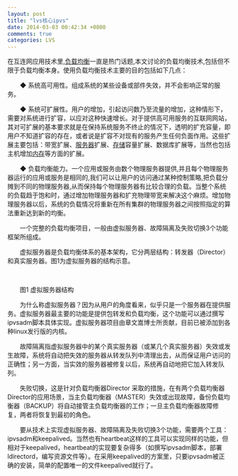 ```yaml
---
layout: post
title: "lvs核心ipvs"
date: 2014-03-03 00:42:34 +0800
comments: true
categories: LVS 
---
```

<!--more-->
在互连网应用技术里,<a href='http://product.it168.com/list/b/0462_1.shtml' target='_blank' class="nounderline" title='负载均衡'>负载均衡</a>一直是热门话题,本文讨论的负载均衡技术,包括但不限于负载均衡本身。使用负载均衡技术主要的目的包括如下几点：</p><p>　　◆&nbsp;系统高可用性。组成系统的某些设备或部件失效，并不会影响正常的服务。</p><p>　　◆&nbsp;系统可扩展性。用户的增加，引起访问数乃至流量的增加，这种情形下，需要对系统进行扩容，以应对这种快速增长。对于提供高可用服务的互联网网站，其对可扩展的基本要求就是在保持系统服务不终止的情况下，透明的扩充容量，即用户不知道扩容的存在，或者说是扩容不对现有的服务产生任何负面作用。这些扩展主要包括：带宽扩展、<a href='http://product.it168.com/files/0402search.shtml' target='_blank' class="nounderline" title='服务器'>服务器</a>扩展、<a href='http://storage.it168.com/' target='_blank' class="nounderline" title='存储'>存储</a>容量扩展、数据库扩展等，当然也包括主机增加<a href='http://product.it168.com/list/b/0205_1.shtml' target='_blank' class="nounderline" title='内存'>内存</a>等方面的扩展。</p><p>　　◆&nbsp;负载均衡能力。一个应用或服务由数个物理服务器提供,并且每个物理服务器运行的应用或服务是相同的,我们可以让用户的访问通过某种控制策略,把负载分摊到不同的物理服务器,从而保持每个物理服务器有比较合理的负载。当整个系统的负载趋于饱和时，通过增加物理服务器和扩充物理带宽来解决这个麻烦。增加物理服务器以后，系统的负载情况将重新在所有集群的物理服务器之间按照指定的算法重新达到新的均衡。</p><p>　　一个完整的负载均衡项目，一般由虚拟服务器、故障隔离及失败切换3个功能框架所组成。</p><p>　　虚拟服务器是负载均衡体系的基本架构，它分两层结构：转发器（Director）和真实服务器。图1为虚拟服务器的结构示意。<br />&nbsp;</p><div id="div7627917" style="text-align: center"><img id="img7627917" border="0" alt="" src="http://image4.it168.com/2009/9/21/246563e0-6bc9-4351-84ce-d907bac4b075.jpg" /></div><p>　　图1 虚拟服务器结构</p><p>　　为什么称虚拟服务器？因为从用户的角度看来，似乎只是一个服务器在提供服务。虚拟服务器最主要的功能是提供包转发和负载均衡，这个功能可以通过撰写ipvsadm脚本具体实现。虚拟服务器项目由章文嵩博士所贡献，目前已被添加到各种linux发行版的内核。</p><p>　　故障隔离指虚拟服务器中的某个真实服务器（或某几个真实服务器）失效或发生故障，系统将自动把失效的服务器从转发队列中清理出去，从而保证用户访问的正确性；另一方面，当实效的服务器被修复以后，系统再自动地把它加入转发队列。</p><p>　　失败切换，这是针对负载均衡器Director 采取的措施，在有两个负载均衡器Director的应用场景，当主负载均衡器（MASTER）失效或出现故障，备份负载均衡器（BACKUP）将自动接管主负载均衡器的工作；一旦主负载均衡器故障修复，两者将恢复到最初的角色。</p><p>　　要从技术上实现虚拟服务器、故障隔离及失败切换3个功能，需要两个工具：ipvsadm和keepalived。当然也有heartbeat这样的工具可以实现同样的功能，但相对于keepalived，heartbeat的实现要复杂得多（如撰写ipvsadm脚本，部署ldirectord，编写资源文件等）。在采用keepalived的方案里，只要ipvsadm被正确的安装，简单的配置唯一的文件keepalived就行了。</p><p>&nbsp;</p>
